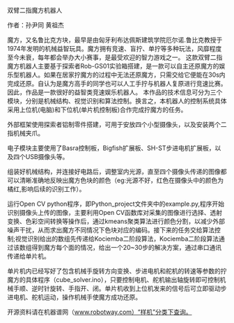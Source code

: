 双臂二指魔方机器人

作者：孙尹同 黄祖杰

魔方，又名鲁比克方块，最早是由匈牙利布达佩斯建筑学院厄尔诺.鲁比克教授于1974年发明的机械益智玩具。魔方拥有竞速、盲拧、单拧等多种玩法，风靡程度至今未衰，每年都会举办大小赛事，是最受欢迎的智力游戏之一。
  这款双臂二指魔方机器人主要基于探索者Rob-GS01实验箱搭建，是一款可以自主还原魔方的娱乐型机器人。如果在居家拧魔方的过程中无法还原魔方，只需交给它便能在30s内完成还原。自认为是魔方高手的同学也可以人工手拧与机器人复原进行竞速比赛。因此，作品是一款很好的益智类竞速娱乐机器人。
  本作品的技术信息可分为三个模块，分别是机械结构、视觉识别和算法控制。换言之，本机器人的控制系统具体采用上位机(电脑)和下位机(单片机控制板)合作完成拧魔方的任务。

外部框架使用探索者铝制零件搭建，可用于安放四个小型摄像头，以及安装两个二指机械夹爪。

电子模块主要使用了Basra控制板，Bigfish扩展板、SH-ST步进电机扩展板，以及四个USB摄像头等。

组装好机械结构，并连接好电路后，调整室内光源，直至四个摄像头传递的图像都可以清晰准确地反映出魔方色块的颜色（eg:光源不好，红色在摄像头中的颜色为橘红,影响后续的识别工作）。

运行Open CV python程序，即Python_project文件夹中的example.py,程序开始识别摄像头上传的图像，主要利用Open CV函数库对采集的图像进行选择、透射变换、色彩空间转换等操作后，通过kmeans聚类算法进行颜色分割，以减少外部噪声干扰，从而求出魔方不同情况下色块对应的编码。接下来的任务交给算法控制;视觉识别给出的数组先传递给Kociemba二阶段算法，Kociemba二阶段算法通过该数组得到魔方每个面的情况，给出一个20~30步的解决方案，通过串口通讯传递给单片机。

单片机内已经写好了包含机械手旋转方向变换、步进电机和舵机的转速等参数的拧魔方的具体程序（cube_solver.ino），只要控制电机、舵机输出轴旋转即可控制机械手顺、逆时针旋转、手指开、闭。单片机收到上位机发来的信号后可立即驱动步进电机、舵机运动，操作机械手使魔方成功还原。

开源资料请在机器谱网（www.robotway.com）“样机”分类下查询。